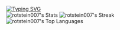 [![Typing SVG](https://readme-typing-svg.demolab.com?font=Ubuntu&weight=700&duration=4000&pause=1000&color=368FF7&center=true&vCenter=true&width=435&lines=Hi%2C+im+Rotstein%2C+a+computercience+student;and+a+Minecraft+enthusiast;I+learned+HTML%2C+CSS%2C+Java%2C+C%2B%2B+and+C%23)](https://git.io/typing-svg)<br/>
![rotstein007's Stats](https://github-readme-stats.vercel.app/api?username=rotstein007&theme=tokyonight&show_icons=true&hide_border=true&count_private=true)
![rotstein007's Streak](https://github-readme-streak-stats.herokuapp.com/?user=rotstein007&theme=tokyonight&hide_border=true)<br/>
![rotstein007's Top Languages](https://github-readme-stats.vercel.app/api/top-langs/?username=rotstein007&theme=tokyonight&show_icons=true&hide_border=true&layout=compact)
